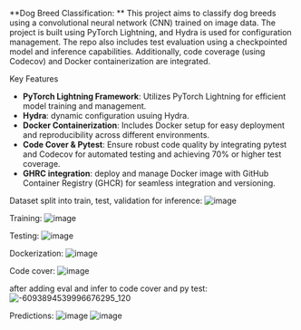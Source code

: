 **Dog Breed Classification: 
**
This project aims to classify dog breeds using a convolutional neural network (CNN) trained on image data. The project is built using PyTorch Lightning, and Hydra is used for configuration management. The repo also includes test evaluation using a checkpointed model and inference capabilities. Additionally, code coverage (using Codecov) and Docker containerization are integrated.

Key Features

- **PyTorch Lightning Framework**: Utilizes PyTorch Lightning for efficient model training and management.
- **Hydra**: dynamic configuration usuing Hydra.
- **Docker Containerization**: Includes Docker setup for easy deployment and reproducibility across different environments.
- **Code Cover & Pytest**: Ensure robust code quality by integrating pytest and Codecov for automated testing and achieving 70% or higher test coverage.
- **GHRC integration**: deploy and manage Docker image with GitHub Container Registry (GHCR) for seamless integration and versioning. 

Dataset split into train, test, validation for inference:
![image](https://github.com/user-attachments/assets/411ead5e-96f0-40a9-9253-e3acd6a6ad99)


Training:
![image](https://github.com/user-attachments/assets/ad679726-194c-4551-85e9-233af1527427)


Testing:
![image](https://github.com/user-attachments/assets/e1fa6543-4069-4fb4-a104-ddcd84781519)


Dockerization:
![image](https://github.com/user-attachments/assets/6b1475c2-fc89-42c5-8a68-beb5ba9db676)


Code cover:
![image](https://github.com/user-attachments/assets/73a6d387-d9e5-4ea6-9ee6-1fa4536a1bd6)


after adding eval and infer to code cover and py test:
![-6093894539996676295_120](https://github.com/user-attachments/assets/7c5ab017-5c62-4edb-90d2-5889e1e9fa5a)



Predictions:
![image](https://github.com/user-attachments/assets/811ff23a-b5e8-45df-8d75-da55205b041f)
![image](https://github.com/user-attachments/assets/d61ca32e-54ef-499c-9e55-a1df96f9b695)




